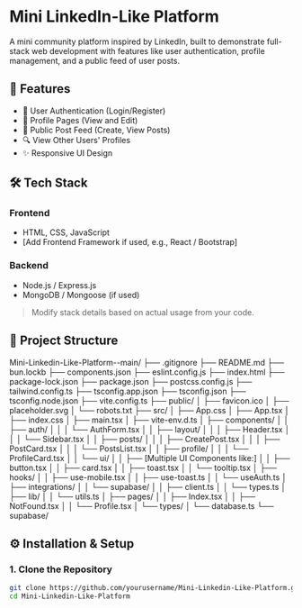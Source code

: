# Mini LinkedIn-Like Platform

A mini community platform inspired by LinkedIn, built to demonstrate full-stack web development with features like user authentication, profile management, and a public feed of user posts.

## 🚀 Features

- 🔐 User Authentication (Login/Register)
- 👤 Profile Pages (View and Edit)
- 📝 Public Post Feed (Create, View Posts)
- 🔍 View Other Users' Profiles
- ✨ Responsive UI Design

## 🛠️ Tech Stack

### Frontend
- HTML, CSS, JavaScript
- [Add Frontend Framework if used, e.g., React / Bootstrap]

### Backend
- Node.js / Express.js  
- MongoDB / Mongoose (if used)

> Modify stack details based on actual usage from your code.

## 📁 Project Structure 
Mini-Linkedin-Like-Platform--main/
├── .gitignore
├── README.md
├── bun.lockb
├── components.json
├── eslint.config.js
├── index.html
├── package-lock.json
├── package.json
├── postcss.config.js
├── tailwind.config.ts
├── tsconfig.app.json
├── tsconfig.json
├── tsconfig.node.json
├── vite.config.ts
├── public/
│   ├── favicon.ico
│   ├── placeholder.svg
│   └── robots.txt
├── src/
│   ├── App.css
│   ├── App.tsx
│   ├── index.css
│   ├── main.tsx
│   ├── vite-env.d.ts
│   ├── components/
│   │   ├── auth/
│   │   │   └── AuthForm.tsx
│   │   ├── layout/
│   │   │   ├── Header.tsx
│   │   │   └── Sidebar.tsx
│   │   ├── posts/
│   │   │   ├── CreatePost.tsx
│   │   │   ├── PostCard.tsx
│   │   │   └── PostsList.tsx
│   │   ├── profile/
│   │   │   └── ProfileCard.tsx
│   │   └── ui/
│   │       ├── [Multiple UI Components like:]
│   │       ├── button.tsx
│   │       ├── card.tsx
│   │       ├── toast.tsx
│   │       └── tooltip.tsx
│   ├── hooks/
│   │   ├── use-mobile.tsx
│   │   ├── use-toast.ts
│   │   └── useAuth.ts
│   ├── integrations/
│   │   └── supabase/
│   │       ├── client.ts
│   │       └── types.ts
│   ├── lib/
│   │   └── utils.ts
│   ├── pages/
│   │   ├── Index.tsx
│   │   ├── NotFound.tsx
│   │   └── Profile.tsx
│   └── types/
│       └── database.ts
└── supabase/

## ⚙️ Installation & Setup

### 1. Clone the Repository

```bash
git clone https://github.com/yourusername/Mini-Linkedin-Like-Platform.git
cd Mini-Linkedin-Like-Platform
